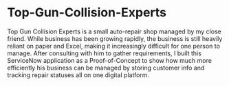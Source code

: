 # Top-Gun-Collision-Experts
Top Gun Collision Experts is a small auto-repair shop managed by my close friend. While business has been growing rapidly, the business is still heavily reliant on paper and Excel, making it increasingly difficult for one person to manage. After consulting with him to gather requirements, I built this ServiceNow application as a Proof-of-Concept to show how much more efficiently his business can be managed by storing customer info and tracking repair statuses all on one digital platform. 


